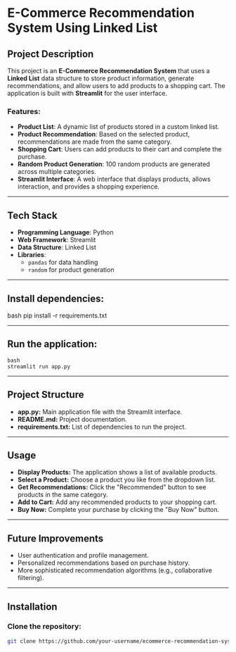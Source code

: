 # E-Commerce Recommendation System Using Linked List

## Project Description

This project is an **E-Commerce Recommendation System** that uses a **Linked List** data structure to store product information, generate recommendations, and allow users to add products to a shopping cart. The application is built with **Streamlit** for the user interface.

### Features:
- **Product List**: A dynamic list of products stored in a custom linked list.
- **Product Recommendation**: Based on the selected product, recommendations are made from the same category.
- **Shopping Cart**: Users can add products to their cart and complete the purchase.
- **Random Product Generation**: 100 random products are generated across multiple categories.
- **Streamlit Interface**: A web interface that displays products, allows interaction, and provides a shopping experience.

---

## Tech Stack

- **Programming Language**: Python
- **Web Framework**: Streamlit
- **Data Structure**: Linked List
- **Libraries**: 
  - `pandas` for data handling
  - `random` for product generation

---

## Install dependencies:
  bash
  pip install -r requirements.txt

---

## Run the application:
    bash
    streamlit run app.py

---

## Project Structure
- **app.py:** Main application file with the Streamlit interface.
- **README.md:** Project documentation.
- **requirements.txt:** List of dependencies to run the project.

---

## Usage
- **Display Products:** The application shows a list of available products.
- **Select a Product:** Choose a product you like from the dropdown list.
- **Get Recommendations:** Click the "Recommended" button to see products in the same category.
- **Add to Cart:** Add any recommended products to your shopping cart.
- **Buy Now:** Complete your purchase by clicking the "Buy Now" button.

---


## Future Improvements
- User authentication and profile management.
- Personalized recommendations based on purchase history.
- More sophisticated recommendation algorithms (e.g., collaborative filtering).

---

## Installation

### Clone the repository:
```bash
git clone https://github.com/your-username/ecommerce-recommendation-system.git


